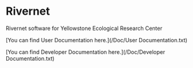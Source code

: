 # Rivernet
 Rivernet software for Yellowstone Ecological Research Center

[You can find User Documentation here.](/Doc/User Documentation.txt)

[You can find Developer Documentation here.](/Doc/Developer Documentation.txt)
